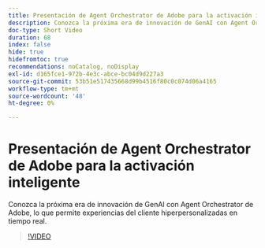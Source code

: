 ```yaml
---
title: Presentación de Agent Orchestrator de Adobe para la activación inteligente
description: Conozca la próxima era de innovación de GenAI con Agent Orchestrator de Adobe, lo que permite experiencias del cliente hiperpersonalizadas en tiempo real.
doc-type: Short Video
duration: 68
index: false
hide: true
hidefromtoc: true
recommendations: noCatalog, noDisplay
exl-id: d165fce1-972b-4e3c-abce-bc04d9d227a3
source-git-commit: 53b51e517435668d99b4516f80c0c074d06a4165
workflow-type: tm+mt
source-wordcount: '48'
ht-degree: 0%

---
```


# Presentación de Agent Orchestrator de Adobe para la activación inteligente

Conozca la próxima era de innovación de GenAI con Agent Orchestrator de Adobe, lo que permite experiencias del cliente hiperpersonalizadas en tiempo real.

<!-- 62_S653_3442539_67_introducing-adobes-agent-orchestrator-for-intelligent-activation -->
>[!VIDEO](https://video.tv.adobe.com/v/3458205/?learn=on&enablevpops=true)
